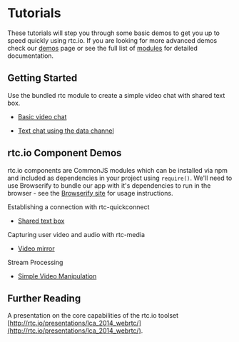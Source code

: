 # Tutorials

These tutorials will step you through some basic demos to get you up to speed quickly using rtc.io. If you are looking for more advanced demos check our [demos](demos.html) page or see the full list of [modules](modules.html) for detailed documentation.

## Getting Started

Use the bundled rtc module to create a simple video chat with shared text box.

- [Basic video chat](tutorial-rtc-video-chat.html)

- [Text chat using the data channel](tutorial-rtc-text-chat.html)

## rtc.io Component Demos

rtc.io components are CommonJS modules which can be installed via npm and included as dependencies in your project using `require()`. We'll need to use Browserify to bundle our app with it's dependencies to run in the browser - see the [Browserify site](http://http://browserify.org/) for usage instructions.

Establishing a connection with rtc-quickconnect
- [Shared text box](tutorial-simple-text-share.html)

Capturing user video and audio with rtc-media
- [Video mirror](tutorial-simple-video-mirror.html)

Stream Processing
- [Simple Video Manipulation](tutorial-simple-manipulation.html)

<!--
### Conferencing

- [Creating a simple WebRTC chat application](tutorial-quickconnect-chat.html)
- [Creating a simple video conferencing application](tutorial-quickconnect-videoconferencing.html)
-->

<!-- ### Signalling

- [Simple Signalling using Socket.IO (Part 1)](tutorial-simple-signalling-socket-io-part1.html)
- [Simple Signalling using Socket.IO (Part 2)](tutorial-simple-signalling-socket-io-part2.html)
 -->

## Further Reading

A presentation on the core capabilities of the rtc.io toolset
[http://rtc.io/presentations/lca_2014_webrtc/](http://rtc.io/presentations/lca_2014_webrtc/).